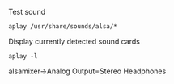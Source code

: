 Test sound
```
aplay /usr/share/sounds/alsa/*
```

Display currently detected sound cards
```
aplay -l
```
alsamixer->Analog Output=Stereo Headphones